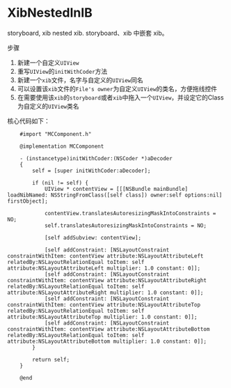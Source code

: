 # XibNestedInIB
storyboard, xib nested xib. storyboard、xib 中嵌套 xib。
 

步骤

 1. 新建一个自定义`UIView`
 2. 重写`UIView`的`initWithCoder`方法
 3. 新建一个`xib`文件，名字与自定义的`UIView`同名
 4. 可以设置该`xib`文件的`File's owner`为自定义`UIView`的类名，方便拖线控件
 5. 在需要使用该`xib`的`storyboard`或者`xib`中拖入一个`UIView`，并设定它的Class为自定义的`UIView`类名

核心代码如下：
```
    #import "MCComponent.h"
     
    @implementation MCComponent
     
    - (instancetype)initWithCoder:(NSCoder *)aDecoder
    {
        self = [super initWithCoder:aDecoder];
         
        if (nil != self) {
            UIView * contentView = [[[NSBundle mainBundle] loadNibNamed: NSStringFromClass([self class]) owner:self options:nil] firstObject];
             
            contentView.translatesAutoresizingMaskIntoConstraints = NO;
            self.translatesAutoresizingMaskIntoConstraints = NO;
             
            [self addSubview: contentView];
             
            [self addConstraint: [NSLayoutConstraint constraintWithItem: contentView attribute:NSLayoutAttributeLeft relatedBy:NSLayoutRelationEqual toItem: self attribute:NSLayoutAttributeLeft multiplier: 1.0 constant: 0]];
            [self addConstraint: [NSLayoutConstraint constraintWithItem: contentView attribute:NSLayoutAttributeRight relatedBy:NSLayoutRelationEqual toItem: self attribute:NSLayoutAttributeRight multiplier: 1.0 constant: 0]];
            [self addConstraint: [NSLayoutConstraint constraintWithItem: contentView attribute:NSLayoutAttributeTop relatedBy:NSLayoutRelationEqual toItem: self attribute:NSLayoutAttributeTop multiplier: 1.0 constant: 0]];
            [self addConstraint: [NSLayoutConstraint constraintWithItem: contentView attribute:NSLayoutAttributeBottom relatedBy:NSLayoutRelationEqual toItem: self attribute:NSLayoutAttributeBottom multiplier: 1.0 constant: 0]];
        }
         
        return self;
    }
     
    @end
```